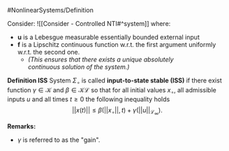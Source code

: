 #NonlinearSystems/Definition 

Consider: ![[Consider - Controlled NTI#^system]]
where:
- $\boldsymbol{u}$ is a Lebesgue measurable essentially bounded external input
- $\boldsymbol{f}$ is a Lipschitz continuous function w.r.t. the first argument uniformly w.r.t. the second one. 
	- *(This ensures that there exists a unique absolutely continuous solution of the system.)*

**Definition ISS**
System $\Sigma_\circ$ is called **input-to-state stable (ISS)** if there exist function $\gamma \in \mathcal{K}$ and $\beta \in \mathcal{KL}$ so that for all initial values $x_\circ$, all admissible inputs $u$ and all times $t\geq0$ the following inequality holds
$$ ||x(t)|| \leq \beta(||x_\circ||,t) + \gamma(||u||_{\mathcal{L}_\infty}). $$

**Remarks:**
- $\gamma$ is referred to as the "gain".